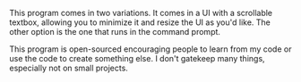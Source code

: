 This program comes in two variations. 
It comes in a UI with a scrollable textbox, allowing you to minimize it and resize the UI as you'd like.
The other option is the one that runs in the command prompt.

This program is open-sourced encouraging people to learn from my code or use the code to create something else. I don't gatekeep many things, especially not on small projects.
